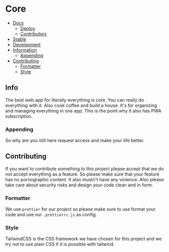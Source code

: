 # Core

- [Docs](https://docs.core.fluxi.ml/)
  - [Deploy](https://docs.core.fluxi.ml/deploy)
  - [Contributors](https://docs.core.fluxi.ml/contributors)
- [Stable](https://core.fluxi.ml/)
- [Development](https://dev.core.fluxi.ml/)
- [Information](#info)
  - [Appending](#appending)
- [Contributing](#contributing)
  - [Formatter](#formatter)
  - [Style](#style)

## Info

The best web app for literally everything is core. You can really do everything with it. Also cook coffee and build a house. It's for organizing and managing everything in one app. This is the point why it also has PWA subscription.

### Appending

So why are you still here request access and make your life better.

## Contributing

If you want to contribute something to this project please accept that we do not accept everything as a feature. So please make sure that your feature has no pornographic content. It also mustn't have any violence. Also please take care about security risks and design your code clean and in form.

### Formatter

We use `prettier` for our project so please make sure to use format your code and use our `.prettierrc.js` as config.

### Style

TailwindCSS is the CSS framework we have chosen for this project and we try not to use plain CSS if it is possible with tailwind.
